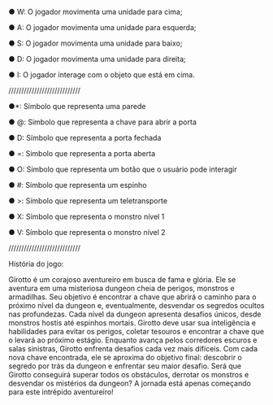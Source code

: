 ● W: O jogador movimenta uma unidade para cima;

● A: O jogador movimenta uma unidade para esquerda;

● S: O jogador movimenta uma unidade para baixo;

● D: O jogador movimenta uma unidade para direita;

● I: O jogador interage com o objeto que está em cima.

////////////////////////////

●*: Símbolo que representa uma parede

● @: Simbolo que representa a chave para abrir a porta

● D: Símbolo que representa a porta fechada

● =: Simbolo que representa a porta aberta

● O: Símbolo que representa um botão que o usuário pode interagir

● #: Símbolo que representa um espinho

● &gt;: Símbolo que representa um teletransporte

● X: Símbolo que representa o monstro nível 1

● V: Símbolo que representa o monstro nível 2

////////////////////////////

História do jogo:


Girotto é um corajoso aventureiro em busca de fama e glória. Ele se aventura em uma misteriosa dungeon cheia de perigos, monstros e armadilhas. Seu objetivo é encontrar a chave que abrirá o caminho para o próximo nível da dungeon e, eventualmente, desvendar os segredos ocultos nas profundezas.
Cada nível da dungeon apresenta desafios únicos, desde monstros hostis até espinhos mortais. Girotto deve usar sua inteligência e habilidades para evitar os perigos, coletar tesouros e encontrar a chave que o levará ao próximo estágio.
Enquanto avança pelos corredores escuros e salas sinistras, Girotto enfrenta desafios cada vez mais difíceis. Com cada nova chave encontrada, ele se aproxima do objetivo final: descobrir o segredo por trás da dungeon e enfrentar seu maior desafio.
Será que Girotto conseguirá superar todos os obstáculos, derrotar os monstros e desvendar os mistérios da dungeon? A jornada está apenas começando para este intrépido aventureiro!
